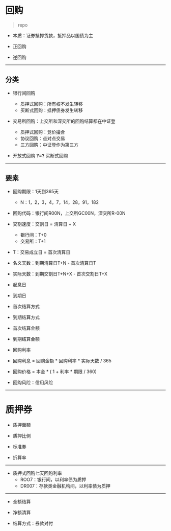 # 回购
> repo

- 本质：证券抵押贷款，抵押品以国债为主

- 正回购
- 逆回购


---
## 分类

- 银行间回购
    - 质押式回购：所有权不发生转移
    - 买断式回购：抵押债券发生转移
- 交易所回购：上交所和深交所的回购结算都在中证登
    - 质押式回购：竞价撮合
    - 协议回购：点对点交易
    - 三方回购：中证登作为第三方

- 开放式回购 **?=?** 买断式回购

---


## 要素


- 回购期限：1天到365天
    - N：1，2，3，4，7，14，28，91，182

- 回购代码：银行间R00N，上交所GC00N，深交所R-00N


- 交割速度：交割日 = 清算日 + X
    - 银行间：T+0
    - 交易所：T+1
- T：交易成立日 = 首次清算日

- 名义天数：到期清算日T+N - 首次清算日T
- 实际天数：到期交割日T+N+X - 首次交割日T+X

- 起息日
- 到期日




- 首次结算方式
- 到期结算方式

- 首次结算金额
- 到期结算金额

- 回购利率


- 回购利息 = 回购金额 * 回购利率 * 实际天数 / 365


- 回购价格 = 本金 * ( 1 + 利率 * 期限 / 360)

- 回购风险：信用风险


---

# 质押券

- 质押面额
- 质押比例

- 标准券
- 折算率

---

- 质押式回购七天回购利率
    - ROO7：银行间，以利率债为质押
    - DR007：存款类金融机构间，以利率债为质押
---


- 全额结算
- 净额清算

- 结算方式：券款对付
